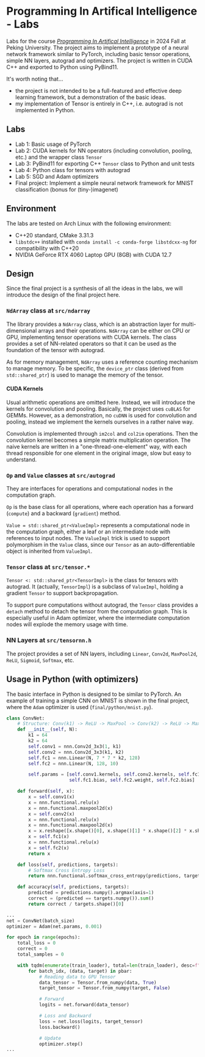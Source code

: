# Programming In Artifical Intelligence - Labs

Labs for the course _[Programming In Artifical Intelligence](https://pkuprogramminginai.github.io/Labs-Documentation/#/)_
in 2024 Fall at Peking University. The project aims to implement a prototype of a neural network framework similar to PyTorch,
including basic tensor operations, simple NN layers, autograd and optimizers. The project is written in CUDA C++ and 
exported to Python using PyBind11.

It's worth noting that...
- the project is not intended to be a full-featured and effective deep learning framework, but a demonstration of the basic ideas.
- my implementation of Tensor is entirely in C++, i.e. autograd is not implemented in Python.

## Labs

- Lab 1: Basic usage of PyTorch
- Lab 2: CUDA kernels for NN operators (including convolution, pooling, etc.) and the wrapper class `Tensor`
- Lab 3: PyBind11 for exporting C++ `Tensor` class to Python and unit tests
- Lab 4: Python class for tensors with autograd
- Lab 5: SGD and Adam optimizers
- Final project: Implement a simple neural network framework for MNIST classification (bonus for (tiny-)imagenet)

## Environment

The labs are tested on Arch Linux with the following environment:
- C++20 standard, CMake 3.31.3
- `libstdc++` installed with `conda install -c conda-forge libstdcxx-ng` for compatibility with C++20
- NVIDIA GeForce RTX 4060 Laptop GPU (8GB) with CUDA 12.7

## Design

Since the final project is a synthesis of all the ideas in the labs, we will introduce the design of the final project here.

### `NdArray` class at `src/ndarray`

The library provides a `NdArray` class, which is an abstraction layer for multi-dimensional arrays and their operations.
`NdArray` can be either on CPU or GPU, implementing tensor operations with CUDA kernels. The class provides a set of NN-related operators so that it can be used as the foundation of
the tensor with autograd.

As for memory management, `NdArray` uses a reference counting mechanism to manage memory. To be specific, the `device_ptr` class (derived from `std::shared_ptr`) 
is used to manage the memory of the tensor.

#### CUDA Kernels

Usual arithmetic operations are omitted here. Instead, we will introduce the kernels for convolution and pooling.
Basically, the project uses `cuBLAS` for GEMMs. However, as a demonstration, no `cuDNN` is used for convolution and pooling, 
instead we implement the kernels ourselves in a rather naive way.

Convolution is implemented through `im2col` and `col2im` operations. Then the convolution kernel becomes a simple matrix multiplication operation. The naive kernels
are written in a "one-thread-one-element" way, with each thread responsible for one element in the original image, slow but easy to understand.

### `Op` and `Value` classes at `src/autograd`

They are interfaces for operations and computational nodes in the computation graph. 

`Op` is the base class for all operations, where each operation has a forward (`compute`) and a backward (`gradient`) method.

`Value = std::shared_ptr<ValueImpl>` represents a computational node in the computation graph,
either a leaf or an intermediate node with references to input nodes. The `ValueImpl` trick
is used to support polymorphism in the `Value` class, since our `Tensor` as an auto-differentiable object is inherited from `ValueImpl`.

### `Tensor` class at `src/tensor.*`

`Tensor <: std::shared_ptr<TensorImpl>` is the class for tensors with autograd. It (actually, `TensorImpl`) is a subclass of `ValueImpl`, holding a gradient `Tensor` to support backpropagation.

To support pure computations without autograd, the `Tensor` class provides a `detach` method to detach the tensor from the computation graph.
This is especially useful in Adam optimizer, where the intermediate computation nodes will explode the memory usage with time.

### NN Layers at `src/tensornn.h`

The project provides a set of NN layers, including `Linear`, `Conv2d`, `MaxPool2d`, `ReLU`, `Sigmoid`, `Softmax`, etc.

## Usage in Python (with optimizers)

The basic interface in Python is designed to be similar to PyTorch. An example of training a simple CNN on MNIST is shown in
the final project, where the `Adam` optimizer is used (`final/python/mnist.py`).

```python
class ConvNet:
    # Structure: Conv(k1) -> ReLU -> MaxPool -> Conv(k2) -> ReLU -> MaxPool -> Reshape -> Linear -> ReLU -> Linear
    def __init__(self, N):
        k1 = 64
        k2 = 64
        self.conv1 = nnn.Conv2d_3x3(1, k1)
        self.conv2 = nnn.Conv2d_3x3(k1, k2)
        self.fc1 = nnn.Linear(N, 7 * 7 * k2, 128)
        self.fc2 = nnn.Linear(N, 128, 10)

        self.params = [self.conv1.kernels, self.conv2.kernels, self.fc1.weight,
                       self.fc1.bias, self.fc2.weight, self.fc2.bias]

    def forward(self, x):
        x = self.conv1(x)
        x = nnn.functional.relu(x)
        x = nnn.functional.maxpool2d(x)
        x = self.conv2(x)
        x = nnn.functional.relu(x)
        x = nnn.functional.maxpool2d(x)
        x = x.reshape([x.shape()[0], x.shape()[1] * x.shape()[2] * x.shape()[3]])
        x = self.fc1(x)
        x = nnn.functional.relu(x)
        x = self.fc2(x)
        return x

    def loss(self, predictions, targets):
        # Softmax Cross Entropy Loss
        return nnn.functional.softmax_cross_entropy(predictions, targets)

    def accuracy(self, predictions, targets):
        predicted = predictions.numpy().argmax(axis=1)
        correct = (predicted == targets.numpy()).sum()
        return correct / targets.shape()[0]

...
net = ConvNet(batch_size)
optimizer = Adam(net.params, 0.001)

for epoch in range(epochs):
    total_loss = 0
    correct = 0
    total_samples = 0

    with tqdm(enumerate(train_loader), total=len(train_loader), desc=f"Epoch {epoch + 1}/{epochs}") as pbar:
        for batch_idx, (data, target) in pbar:
            # Reading data to GPU Tensor
            data_tensor = Tensor.from_numpy(data, True)
            target_tensor = Tensor.from_numpy(target, False)

            # Forward
            logits = net.forward(data_tensor)

            # Loss and Backward
            loss = net.loss(logits, target_tensor)
            loss.backward()

            # Update
            optimizer.step()
...
```